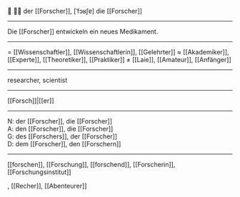 🔵 👨‍🔬 der [[Forscher]], [ˈfɔʁʃɐ]
die [[Forscher]]

---
Die [[Forscher]] entwickeln ein neues Medikament.


---
= [[Wissenschaftler]], [[Wissenschaftlerin]], [[Gelehrter]]
≈ [[Akademiker]], [[Experte]], [[Theoretiker]], [[Praktiker]]
≠ [[Laie]], [[Amateur]], [[Anfänger]]

---
researcher, scientist

---
[[Forsch]]|[[er]]

---
N: der [[Forscher]], die [[Forscher]]  
A: den [[Forscher]], die [[Forscher]]  
G: des [[Forschers]], der [[Forscher]]  
D: dem [[Forscher]], den [[Forschern]] 

---
[[forschen]], [[Forschung]], [[forschend]], [[Forscherin]], [[Forschungsinstitut]]

, [[Recher]], [[Abenteurer]]

